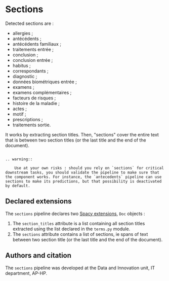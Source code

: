 # Sections

Detected sections are :

- allergies ;
- antécédents ;
- antécédents familiaux ;
- traitements entrée ;
- conclusion ;
- conclusion entrée ;
- habitus ;
- correspondants ;
- diagnostic ;
- données biométriques entrée ;
- examens ;
- examens complémentaires ;
- facteurs de risques ;
- histoire de la maladie ;
- actes ;
- motif ;
- prescriptions ;
- traitements sortie.

It works by extracting section titles. Then, "sections" cover the entire text that is between two section titles (or the last title and the end of the document).

```{eval-rst}

.. warning::

    Use at your own risks : should you rely on `sections` for critical downstream tasks, you should validate the pipeline to make sure that the component works. For instance, the `antecedents` pipeline can use sections to make its predictions, but that possibility is deactivated by default.
```

## Declared extensions

The `sections` pipeline declares two [Spacy extensions](https://spacy.io/usage/processing-pipelines#custom-components-attributes), `Doc` objects :

1. The `section_titles` attribute is a list containing all section titles extracted using the list declared in the `terms.py` module.
2. The `sections` attribute contains a list of sections, ie spans of text between two section title (or the last title and the end of the document).

## Authors and citation

The `sections` pipeline was developed at the Data and Innovation unit, IT department, AP-HP.
